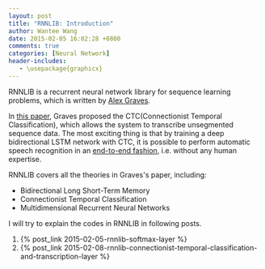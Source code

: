 ```yaml
---
layout: post
title: "RNNLIB: Introduction"
author: Wantee Wang
date: 2015-02-05 16:02:28 +0800
comments: true
categories: [Neural Network]
header-includes:
   - \usepackage{graphicx}
---
```


RNNLIB is a recurrent neural network library for sequence learning problems,
which is written by [Alex Graves](http://www.cs.toronto.edu/~graves/).

In [this paper](http://www6.in.tum.de/pub/Main/Publications/Graves2006a.pdf),
Graves proposed the CTC(Connectionist Temporal Classification), 
which allows the system to transcribe unsegmented sequence data. 
The most exciting thing is that by training a deep bidirectional 
LSTM network with CTC, it is possible to 
perform automatic speech recognition in 
an [end-to-end fashion](http://www.jmlr.org/proceedings/papers/v32/graves14.pdf), 
i.e. without any human expertise.

RNNLIB covers all the theories in Graves's paper, including:

* Bidirectional Long Short-Term Memory
* Connectionist Temporal Classification
* Multidimensional Recurrent Neural Networks

I will try to explain the codes in RNNLIB in following posts.

1. {% post_link 2015-02-05-rnnlib-softmax-layer %} 
2. {% post_link 2015-02-08-rnnlib-connectionist-temporal-classification-and-transcription-layer %}

